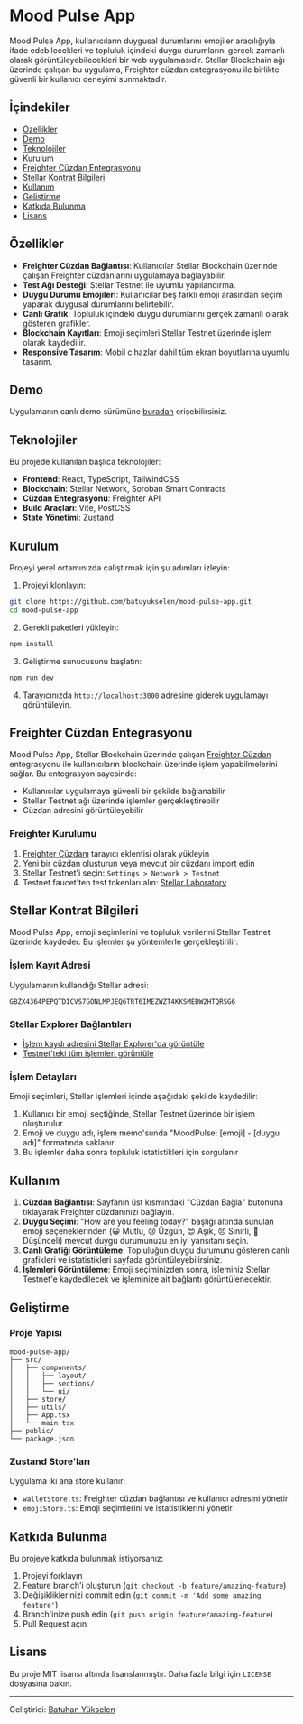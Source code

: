 # Mood Pulse App

Mood Pulse App, kullanıcıların duygusal durumlarını emojiler aracılığıyla ifade edebilecekleri ve topluluk içindeki duygu durumlarını gerçek zamanlı olarak görüntüleyebilecekleri bir web uygulamasıdır. Stellar Blockchain ağı üzerinde çalışan bu uygulama, Freighter cüzdan entegrasyonu ile birlikte güvenli bir kullanıcı deneyimi sunmaktadır.


## İçindekiler

- [Özellikler](#özellikler)
- [Demo](#demo)
- [Teknolojiler](#teknolojiler)
- [Kurulum](#kurulum)
- [Freighter Cüzdan Entegrasyonu](#freighter-cüzdan-entegrasyonu)
- [Stellar Kontrat Bilgileri](#stellar-kontrat-bilgileri)
- [Kullanım](#kullanım)
- [Geliştirme](#geliştirme)
- [Katkıda Bulunma](#katkıda-bulunma)
- [Lisans](#lisans)

## Özellikler

- **Freighter Cüzdan Bağlantısı**: Kullanıcılar Stellar Blockchain üzerinde çalışan Freighter cüzdanlarını uygulamaya bağlayabilir.
- **Test Ağı Desteği**: Stellar Testnet ile uyumlu yapılandırma.
- **Duygu Durumu Emojileri**: Kullanıcılar beş farklı emoji arasından seçim yaparak duygusal durumlarını belirtebilir.
- **Canlı Grafik**: Topluluk içindeki duygu durumlarını gerçek zamanlı olarak gösteren grafikler.
- **Blockchain Kayıtları**: Emoji seçimleri Stellar Testnet üzerinde işlem olarak kaydedilir.
- **Responsive Tasarım**: Mobil cihazlar dahil tüm ekran boyutlarına uyumlu tasarım.

## Demo

Uygulamanın canlı demo sürümüne [buradan](https://mood-pulse-app.netlify.app) erişebilirsiniz.

## Teknolojiler

Bu projede kullanılan başlıca teknolojiler:

- **Frontend**: React, TypeScript, TailwindCSS
- **Blockchain**: Stellar Network, Soroban Smart Contracts
- **Cüzdan Entegrasyonu**: Freighter API
- **Build Araçları**: Vite, PostCSS
- **State Yönetimi**: Zustand

## Kurulum

Projeyi yerel ortamınızda çalıştırmak için şu adımları izleyin:

1. Projeyi klonlayın:
```bash
git clone https://github.com/batuyukselen/mood-pulse-app.git
cd mood-pulse-app
```

2. Gerekli paketleri yükleyin:
```bash
npm install
```

3. Geliştirme sunucusunu başlatın:
```bash
npm run dev
```

4. Tarayıcınızda `http://localhost:3000` adresine giderek uygulamayı görüntüleyin.

## Freighter Cüzdan Entegrasyonu

Mood Pulse App, Stellar Blockchain üzerinde çalışan [Freighter Cüzdan](https://www.freighter.app/) entegrasyonu ile kullanıcıların blockchain üzerinde işlem yapabilmelerini sağlar. Bu entegrasyon sayesinde:

- Kullanıcılar uygulamaya güvenli bir şekilde bağlanabilir
- Stellar Testnet ağı üzerinde işlemler gerçekleştirebilir
- Cüzdan adresini görüntüleyebilir

### Freighter Kurulumu

1. [Freighter Cüzdanı](https://www.freighter.app/) tarayıcı eklentisi olarak yükleyin
2. Yeni bir cüzdan oluşturun veya mevcut bir cüzdanı import edin
3. Stellar Testnet'i seçin: `Settings > Network > Testnet`
4. Testnet faucet'ten test tokenları alın: [Stellar Laboratory](https://laboratory.stellar.org/#account-creator?network=test)

## Stellar Kontrat Bilgileri

Mood Pulse App, emoji seçimlerini ve topluluk verilerini Stellar Testnet üzerinde kaydeder. Bu işlemler şu yöntemlerle gerçekleştirilir:

### İşlem Kayıt Adresi

Uygulamanın kullandığı Stellar adresi:

```
GBZX4364PEPQTDICVS7GONLMPJEQ6TRT6IMEZWZT4KKSMEDW2HTQRSG6
```

### Stellar Explorer Bağlantıları

- [İşlem kaydı adresini Stellar Explorer'da görüntüle](https://testnet.stellar.expert/explorer/public/account/GBZX4364PEPQTDICVS7GONLMPJEQ6TRT6IMEZWZT4KKSMEDW2HTQRSG6)
- [Testnet'teki tüm işlemleri görüntüle](https://testnet.stellar.expert/explorer/public)

### İşlem Detayları

Emoji seçimleri, Stellar işlemleri içinde aşağıdaki şekilde kaydedilir:

1. Kullanıcı bir emoji seçtiğinde, Stellar Testnet üzerinde bir işlem oluşturulur
2. Emoji ve duygu adı, işlem memo'sunda "MoodPulse: [emoji] - [duygu adı]" formatında saklanır
3. Bu işlemler daha sonra topluluk istatistikleri için sorgulanır

## Kullanım

1. **Cüzdan Bağlantısı**: Sayfanın üst kısmındaki "Cüzdan Bağla" butonuna tıklayarak Freighter cüzdanınızı bağlayın.
2. **Duygu Seçimi**: "How are you feeling today?" başlığı altında sunulan emoji seçeneklerinden (😀 Mutlu, 😢 Üzgün, 😍 Aşık, 😠 Sinirli, 🤔 Düşünceli) mevcut duygu durumunuzu en iyi yansıtanı seçin.
3. **Canlı Grafiği Görüntüleme**: Topluluğun duygu durumunu gösteren canlı grafikleri ve istatistikleri sayfada görüntüleyebilirsiniz.
4. **İşlemleri Görüntüleme**: Emoji seçiminizden sonra, işleminiz Stellar Testnet'e kaydedilecek ve işleminize ait bağlantı görüntülenecektir.

## Geliştirme

### Proje Yapısı

```
mood-pulse-app/
├── src/
│   ├── components/
│   │   ├── layout/
│   │   ├── sections/
│   │   └── ui/
│   ├── store/
│   ├── utils/
│   ├── App.tsx
│   └── main.tsx
├── public/
└── package.json
```

### Zustand Store'ları

Uygulama iki ana store kullanır:
- `walletStore.ts`: Freighter cüzdan bağlantısı ve kullanıcı adresini yönetir
- `emojiStore.ts`: Emoji seçimlerini ve istatistiklerini yönetir

## Katkıda Bulunma

Bu projeye katkıda bulunmak istiyorsanız:

1. Projeyi forklayın
2. Feature branch'i oluşturun (`git checkout -b feature/amazing-feature`)
3. Değişikliklerinizi commit edin (`git commit -m 'Add some amazing feature'`)
4. Branch'inize push edin (`git push origin feature/amazing-feature`)
5. Pull Request açın

## Lisans

Bu proje MIT lisansı altında lisanslanmıştır. Daha fazla bilgi için `LICENSE` dosyasına bakın.

---

Geliştirici: [Batuhan Yükselen](https://github.com/batuyukselen) 
